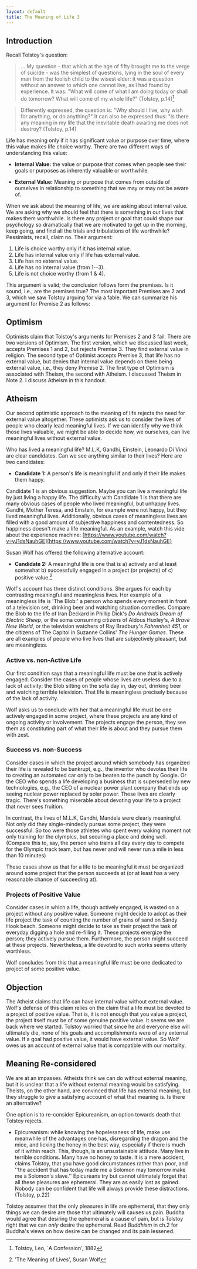 ```yaml
---
layout: default
title: The Meaning of Life 3
---
```




## Introduction 

Recall Tolstoy's question:

> ... My question - that which at the age of fifty brought me to the verge of suicide - was the simplest of questions, lying in the soul of every man from the foolish child to the wisest elder: it was a question without an answer to which one cannot live, as I had found by experience. It was: "What will come of what I am doing today or shall do tomorrow? What will come of my whole life?" (Tolstoy, p.14)[^1]

[^1]: Tolstoy, Leo, `A Confession', 1882


>Differently expressed, the question is: "Why should I live, why wish for anything, or do anything?" It can also be expressed thus: "Is there any meaning in my life that the inevitable death awaiting me does not destroy? (Tolstoy, p.14)

Life has meaning only if it has significant value or purpose over time, where this value makes life choice worthy. There are two different ways of understanding this value: 

+ **Internal Value:** the value or purpose that comes when people see their goals or purposes as inherently valuable or worthwhile. 

+ **External Value:** Meaning or purpose that comes from outside of ourselves in relationship to something that we may or may not be aware of.


When we ask about the meaning of life, we are asking about internal value. We are asking why we should feel that there is something in our lives that makes them worthwhile. Is there any project or goal that could shape our psychology so dramatically that we are motivated to get up in the morning, keep going, and find all the trials and tribulations of life worthwhile? Pessimists, recall, claim no. Their argument: 
1. Life is choice worthy only if it has internal value. 2. Life has internal value only if life has external value. 3. Life has no external value. 4. Life has no internal value (from 1--3). 5. Life is not choice worthy (from 1 & 4).
This argument is valid; the conclusion follows form the premises. Is it sound, i.e., are the premises true? The most important Premises are 2 and 3, which we saw Tolstoy arguing for via a fable. We can summarize his argument for Premise 2 as follows: 
 ## OptimismOptimists claim that Tolstoy's arguments for Premises 2 and 3 fail. There are two versions of Optimism. The first version, which we discussed last week, accepts Premises 1 and 2, but rejects Premise 3. They find external value in religion. The second type of Optimist accepts Premise 3, that life has no external value, but denies that internal value depends on there being external value, i.e., they deny Premise 2. The first type of Optimism is associated with Theism, the second with Atheism. I discussed Theism in Note 2. I discuss Atheism in this handout.  


## Atheism

Our second optimistic approach to the meaning of life rejects the need for external value altogether. These optimists ask us to consider the lives of people who clearly lead meaningful lives. If we can identify why we think those lives valuable, we might be able to decide how, we ourselves, can live meaningful lives without external value. 

Who has lived a meaningful life? M.L.K, Gandhi, Einstein, Leonardo Di Vinci are clear candidates. Can we see anything similar to their lives? Here are two candidates: 

+ **Candidate 1:** A person's life is meaningful if and only if their life makes them happy. 

Candidate 1 is an obvious suggestion. Maybe you can live a meaningful life by just living a happy life. The difficulty with Candidate 1 is that there are many obvious cases of people who lived meaningful, but unhappy lives. Gandhi, Mother Teresa, and Einstein, for example were not happy, but they lived meaningful lives. Additionally, obvious cases of meaningless lives are filled with a good amount of subjective happiness and contentedness. So happiness doesn't make a life meaningful. As an example, watch this vide about the experience machine: [https://www.youtube.com/watch?v=yJ1dsNauhGE](https://www.youtube.com/watch?v=yJ1dsNauhGE)


Susan Wolf has offered the following alternative account:

[^2]: 'The Meaning of Lives', Susan Wolf 

+ **Candidate 2:** A meaningful life is one that is a) actively and at least somewhat b) successfully engaged in a project (or projects) of c) positive value.[^2]Wolf's account has three distinct conditions. She argues for each by contrasting meaningful and meaningless lives. Her example of a meaningless life is 'The Blob:' a person who spends every moment in front of a television set, drinking beer and watching situation comedies. Compare the Blob to the life of Iran Deckard in Phillip Dick's *Do Androids Dream of Electric Sheep*, or the soma consuming citizens of Aldous Huxley's, *A  Brave New World*, or the television watchers of Ray Bradbury's *Fahrenheit 451*, or the citizens of The Capitol in Suzanne Collins' *The Hunger Games*. These are all examples of people who live lives that are subjectively pleasant, but are meaningless.
 
 

### Active vs. non-Active Life

Our first condition says that a meaningful life must be one that is actively engaged. Consider the cases of people whose lives are useless due to a lack of activity: the Blob sitting on the sofa day in, day out, drinking beer and watching terrible television. That life is meaningless precisely because of the lack of activity. 

Wolf asks us to conclude with her that a meaningful life must be one actively engaged in some project, where these projects are any kind of ongoing activity or involvement. The projects engage the person, they see them as constituting part of what their life is about and they pursue them with zest. 


### Success vs. non-Success
Consider cases in which the project around which somebody has organized their life is revealed to be bankrupt, e.g., the inventor who devotes their life to creating an automated car only to be beaten to the punch by Google.  Or the CEO who spends a life developing a business that is superseded by new technologies, e.g., the CEO of a nuclear power plant company that ends up seeing nuclear power replaced by solar power. These lives are clearly tragic. There's something miserable about devoting your life to a project that never sees fruition. 
In contrast, the lives of M.L.K, Gandhi, Mandela were clearly meaningful. Not only did they single-mindedly pursue some project, they were successful. So too were those athletes who spent every waking moment not only training for the olympics, but securing a place and doing well. (Compare this to, say, the person who trains all day every day to compete for the Olympic track team, but has never and will never run a mile in less than 10 minutes)These cases show us that for a life to be meaningful it must be organized around some project that the person succeeds at (or at least has a very reasonable chance of succeeding at). ### Projects of Positive Value
Consider cases in which a life, though actively engaged, is wasted on a project without any positive value. Someone might decide to adopt as their life project the task of counting the number of grains of sand on Sandy Hook beach. Someone might decide to take as their project the task of everyday digging a hole and re-filling it. These projects energize the person; they actively pursue them. Furthermore, the person might succeed at these projects. Nevertheless, a life devoted to such works seems utterly worthless. 
Wolf concludes from this that a meaningful life must be one dedicated to project of some positive value.
## Objection
The Atheist claims that life can have internal value without external value. Wolf's defense of this claim relies on the claim that a life must be devoted to a project of positive value. That is, it is not enough that you value a project, the project itself must be of some genuine positive value. It seems we are back where we started. Tolstoy worried that since he and everyone else will ultimately die, none of his goals and accomplishments were of any external value. If a goal had positive value, it would have external value. So Wolf owes us an account of external value that is compatible with our mortality.


## Meaning Re-considered

We are at an impasses. Atheists think we can do without external meaning, but it is unclear that a life without external meaning would be satisfying. Theists, on the other hand, are convinced that life has external meaning, but they struggle to give a satisfying account of what that meaning is. Is there an alternative? 

One option is to re-consider Epicureanism, an option towards death that Tolstoy rejects. 

+ Epicureanism: while knowing the hopelessness of life, make use meanwhile of the advantages one has, disregarding the dragon and the mice, and licking the honey in the best way, especially if there is much of it within reach. This, though, is an unsustainable attitude. Many live in terrible conditions. Many have no honey to taste. It is a mere accident, claims Tolstoy, that you have good circumstances rather than poor, and ''the accident that has today made me a Solomon may tomorrow make me a Solomon's slave.'' Epicureans try but cannot ultimately forget that all these pleasures are ephemeral. They are as easily lost as gained. Nobody can be confident that life will always provide these distractions. (Tolstoy, p.22)


Tolstoy assumes that the only pleasures in life are ephemeral, that they only things we can desire are those that ultimately will causes us pain. Buddha would agree that desiring the ephemeral is a cause of pain, but is Tolstoy right that we can *only* desire the ephemeral. Read *Buddhism* in ch.2 for Buddha's views on how desire can be changed and its pain lessened. 







